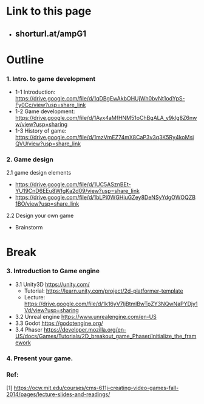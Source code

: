 # Link to this page 
- <H2> shorturl.at/ampG1 </H2>

# Outline
### 1. Intro. to game development
   - 1-1 Introduction: https://drive.google.com/file/d/1qDBgEwAkbOHUjWh0bvNt1odYpS-Fy0Cc/view?usp=share_link
   - 1-2 Game development: https://drive.google.com/file/d/1Ayx4aMfHNM51oChBgALA_y9klg8Z6nww/view?usp=sharing
   - 1-3 History of game: https://drive.google.com/file/d/1mzVmEZ74mX8CaP3v3q3K5Ry4koMsiQVU/view?usp=share_link <br/>
   
### 2. Game design <br/>
 2.1 game design elements
   - https://drive.google.com/file/d/1UC5ASznBEt-YU19CnD6EEu8WfgKa2d09/view?usp=share_link
   - https://drive.google.com/file/d/1bLPi0WGHiuGZey8DeNSyYdgOWOQZB1BO/view?usp=share_link </br>
 
 2.2 Design your own game <br/>
   - Brainstorm
 
# Break

### 3. Introduction to Game engine <br/>
   - 3.1 Unity3D https://unity.com/
      - Tutorial: https://learn.unity.com/project/2d-platformer-template
      - Lecture: https://drive.google.com/file/d/1k16yV7ljBtmlBwTpZY3NQwNaPYDjy1Vd/view?usp=sharing
   - 3.2 Unreal engine https://www.unrealengine.com/en-US
   - 3.3 Godot https://godotengine.org/
   - 3.4 Phaser https://developer.mozilla.org/en-US/docs/Games/Tutorials/2D_breakout_game_Phaser/Initialize_the_framework

### 4. Present your game.

### Ref:
[1] https://ocw.mit.edu/courses/cms-611j-creating-video-games-fall-2014/pages/lecture-slides-and-readings/
